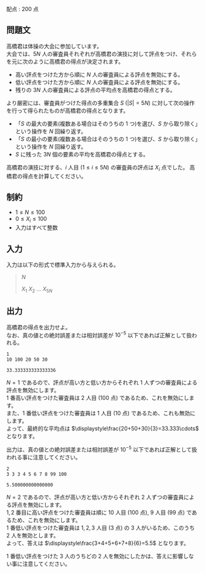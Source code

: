 配点 : $200$ 点

## 問題文

高橋君は体操の大会に参加しています。<br>
大会では、$5N$ 人の審査員それぞれが高橋君の演技に対して評点をつけ、それらを元に次のように高橋君の得点が決定されます。

- 高い評点をつけた方から順に $N$ 人の審査員による評点を無効にする。
- 低い評点をつけた方から順に $N$ 人の審査員による評点を無効にする。
- 残りの $3N$ 人の審査員による評点の平均点を高橋君の得点とする。

より厳密には、審査員がつけた得点の多重集合 $S$ ($|S|=5N$) に対して次の操作を行って得られたものが高橋君の得点となります。

- 「$S$ の最大の要素(複数ある場合はそのうちの $1$ つ)を選び、$S$ から取り除く」という操作を $N$ 回繰り返す。
- 「$S$ の最小の要素(複数ある場合はそのうちの $1$ つ)を選び、$S$ から取り除く」という操作を $N$ 回繰り返す。
- $S$ に残った $3N$ 個の要素の平均を高橋君の得点とする。

高橋君の演技に対する、$i$ 人目 $(1\leq i\leq 5N)$ の審査員の評点は $X_i$ 点でした。
高橋君の得点を計算してください。

## 制約

- $1\leq N\leq 100$
- $0\leq X_i\leq 100$
- 入力はすべて整数

## 入力

入力は以下の形式で標準入力から与えられる。

> $N$
> 
> $X_1$ $X_2$ $\ldots$ $X_{5N}$

## 出力

高橋君の得点を出力せよ。<br>
なお、真の値との絶対誤差または相対誤差が $10^{-5}$ 以下であれば正解として扱われる。

```input1
1
10 100 20 50 30
```

```output1
33.333333333333336
```

$N=1$ であるので、評点が高い方と低い方からそれぞれ $1$ 人ずつの審査員による評点を無効にします。<br>
$1$ 番高い評点をつけた審査員は $2$ 人目 ($100$ 点) であるため、これを無効にします。<br>
また、$1$ 番低い評点をつけた審査員は $1$ 人目 ($10$ 点) であるため、これも無効にします。<br>
よって、最終的な平均点は $\displaystyle\frac{20+50+30}{3}=33.333\cdots$ となります。

出力は、真の値との絶対誤差または相対誤差が $10^{-5}$ 以下であれば正解として扱われる事に注意してください。

```input2
2
3 3 3 4 5 6 7 8 99 100
```

```output2
5.500000000000000
```

$N=2$ であるので、評点が高い方と低い方からそれぞれ $2$ 人ずつの審査員による評点を無効にします。 <br>
$1,2$ 番目に高い評点をつけた審査員は順に $10$ 人目 ($100$ 点), $9$ 人目 ($99$ 点)  であるため、これを無効にします。<br>
$1$ 番低い評点をつけた審査員は $1,2,3$ 人目 ($3$ 点) の $3$ 人がいるため、このうち $2$ 人を無効とします。<br>
よって、答えは $\displaystyle\frac{3+4+5+6+7+8}{6}=5.5$ となります。

$1$ 番低い評点をつけた $3$ 人のうちどの $2$ 人を無効にしたかは、答えに影響しない事に注意してください。
